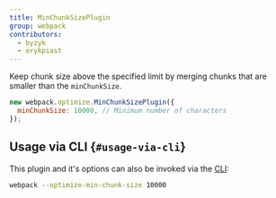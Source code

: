 ```yaml
---
title: MinChunkSizePlugin
group: webpack
contributors:
  - byzyk
  - erykpiast
---
```


Keep chunk size above the specified limit by merging chunks that are smaller than the `minChunkSize`.

```js
new webpack.optimize.MinChunkSizePlugin({
  minChunkSize: 10000, // Minimum number of characters
});
```

## Usage via CLI {`#usage-via-cli`}

This plugin and it's options can also be invoked via the [CLI](/api/cli/):

```bash
webpack --optimize-min-chunk-size 10000
```
